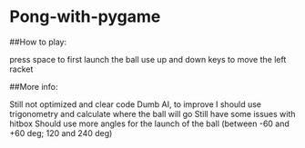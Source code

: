 # Pong-with-pygame


##How to play:

press space to first launch the ball
use up and down keys to move the left racket

##More info:

Still not optimized and clear code
Dumb AI, to improve I should use trigonometry and calculate where the ball will go
Still have some issues with hitbox
Should use more angles for the launch of the ball (between -60 and +60 deg; 120 and 240 deg)
